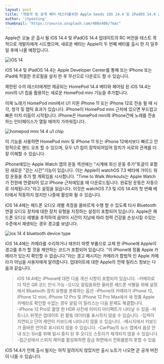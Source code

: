 ```yaml
---
layout: post
title: "개발자 및 공개 베타 테스터를위한 Apple Seeds iOS 14.4 및 iPadOS 14.4 출시 예정"
author: 'itposting'
thumbnail: "https://source.unsplash.com/400x400/?mac"
---
```



Apple은 오늘 곧 출시 될 iOS 14.4 및 iPadOS 14.4 업데이트의 RC 버전을 테스트 목적으로 개발자에게 시드했으며, 새로운 베타는 Apple이 두 번째 베타를 출시 한 지 일주일 후에 나올 예정입니다.

![iOS 14](https://images.macrumors.com/t/KsM2qi2Zpzf_cwJNrZ707A5zO9Y=/2500x0/filters:no_upscale():quality(90)/article-new/2021/01/iOS-14.4-Release-Candidate-Feature.jpg)

iOS 14.4 및 iPadOS 14.4는 Apple Developer Center를 통해 또는 iPhone 또는 iPad에 적절한 프로필을 설치 한 후 무선으로 다운로드 할 수 있습니다.

제한된 수의 테스터에게만 제공되는 HomePod 14.4 베타와 페어링 된 iOS 14.4는 mini의 U1 칩을 활용하는 새로운 HomePod mini 기능을 추가합니다.

이제 노래가 HomePod mini에서 U1 지원 iPhone 11 또는 iPhone 12로 전송 될 때 시각, 청각 및 햅틱 효과가 있습니다. ‌iPhone‌이 ‌HomePod mini‌ 근처에 있으면 부드럽고 빠른 터치 리듬이 시작됩니다.
 ‌‌iPhone‌‌은 ‌‌HomePod mini‌‌와 ‌‌iPhone‌‌간에 노래를 전송하는 인터페이스가 열릴 때까지 가까워집니다.

![homepod mini 14 4 u1 chip](https://images.macrumors.com/t/Lg9B3Ivg9Bc7bbYfXIe2mgYjvfI=/2500x0/filters:no_upscale():quality(90)/article-new/2020/12/homepod-mini-14-4-u1-chip.jpg)

이 기능을 사용하면 ‌‌HomePod mini‌‌ 및 ‌iPhone 11‌ 또는 ‌iPhone 12‌에서보다 빠르고 안정적으로 핸드 오프 할 수 있으며, 모두 U1 칩이 장착되어있어 장치가 서로의 관계를 더 잘 이해할 수 있습니다.

‌iPhone‌에있는 Apple Watch 앱의 운동 섹션에는 "시계에 최신 운동 추가"토글이 포함 된 새로운 "걷는 시간"기능이 있습니다.
 이는 Apple이 watchOS 7.3 베타에 가이드 워킹 운동을 추가 할 계획임을 시사합니다.
 "Time to Walk Workouts는 Apple Watch가 전원에 연결되어 있고 ‌iPhone‌ 근처에있을 때 다운로드됩니다. 완료된 운동은 자동으로 삭제됩니다."라고 설정을 읽습니다.
 이것은 watchOS 7.3 및 iOS 14.4의 첫 번째 베타에서 작동하지 않지만 나중에 활성화 될 수 있습니다.

iOS 14.4에는 헤드폰 오디오 레벨 측정을 올바르게 수행 할 수 있도록 타사 Bluetooth 연결 오디오 장치에 대한 장치 유형을 지정하는 설정이 포함되어 있습니다.
 Apple은 헤드폰 오디오 레벨을 추적하여 음악이 시간이 지남에 따라 청력 건강을 손상시킬 수있는 수준에서 재생되는 경우 경고를 보냅니다.

![ios 14 4 bluetooth device type](https://images.macrumors.com/t/CmUb8aDBzpHOGhibuHGBdLsnTl0=/2500x0/filters:no_upscale():quality(90)/article-new/2021/01/ios-14-4-bluetooth-device-type.jpg)

iOS 14.4에는 카메라를 수리하거나 애프터 마켓 부품으로 교체 한 iPhone에 Apple이 경고를 추가 할 것을 제안하는 코드가 포함되어 있습니다.
 "이 iPhone에 정품 Apple 카메라가 있는지 확인할 수 없습니다."라는 경고 메시지는 카메라가 합법적 인 Apple 카메라가 아님을 사용자에게 알려줍니다.
 업데이트에 대한 Apple의 전체 릴리스 정보는 다음과 같습니다.

> iOS 14.4에는 ‌iPhone‌에 대한 다음 개선 사항이 포함되어 있습니다.
-카메라로 더 작은 QR 코드 인식 가능
-오디오 알림을위한 올바른 헤드폰 식별을 위해 설정에서 Bluetooth 장치 유형을 분류하는 옵션
-‌iPhone‌의 카메라가 ‌iPhone 12‌, iPhone 12 mini, iPhone 12 Pro 및 iPhone 12 Pro Max에서 새 정품 Apple 카메라로 확인할 수없는 경우 알림
이 릴리스는 다음 문제도 해결합니다.
-‌iPhone 12 Pro‌로 촬영 한 HDR 사진에 이미지 아티팩트가 나타날 수 있음
-피트니스 위젯은 업데이트 된 활동 데이터를 표시하지 않을 수 있습니다.
-입력이 지연되고 단어 제안이 키보드에 나타나지 않을 수 있습니다.
-메시지에서 키보드가 올바른 언어로 표시되지 않을 수 있습니다.
-CarPlay의 뉴스 앱에서 음성 안내 또는 Siri를 위해 일시 중지 된 후 오디오 스토리가 재개되지 않을 수 있습니다.
-접근성에서 스위치 제어를 활성화하면 잠금 화면에서 전화를받지 못할 수 있음

iOS 14.4가 언제 출시 될지는 아직 알려지지 않았지만 출시 노트가 나오면 곧 공개 버전이 나올 수 있습니다.